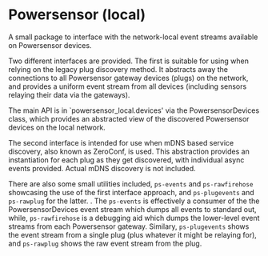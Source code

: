 # Powersensor (local)

A small package to interface with the network-local event streams available on
Powersensor devices.

Two different interfaces are provided. The first is suitable for using when
relying on the legacy plug discovery method. It abstracts away the connections
to all Powersensor gateway devices (plugs) on the network, and provides a
uniform event stream from all devices (including sensors relaying their data
via the gateways).

The main API is in `powersensor_local.devices' via the PowersensorDevices
class, which provides an abstracted view of the discovered Powersensor devices
on the local network.

The second interface is intended for use when mDNS based service discovery,
also known as ZeroConf, is used. This abstraction provides an instantiation
for each plug as they get discovered, with individual async events provided.
Actual mDNS discovery is not included.

There are also some small utilities included, `ps-events` and `ps-rawfirehose`
showcasing the use of the first interface approach, and `ps-plugevents` and
`ps-rawplug` for the latter.
.
The `ps-events` is effectively a consumer of the the PowersensorDevices event
stream which dumps all events to standard out, while, `ps-rawfirehose`
is a debugging aid which dumps the lower-level event streams from each
Powersensor gateway. Similary, `ps-plugevents` shows the event stream from
a single plug (plus whatever it might be relaying for), and `ps-rawplug`
shows the raw event stream from the plug.
